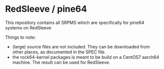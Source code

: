 # RedSleeve / pine64

This repository contains all SRPMS which are specifically for pine64 systems on RedSleeve

Things to note:
- (large) source files are not included. They can be downloaded from other places, as documented in the SPEC file.
- the rock64-kernel packages is meant to be build on a CentOS7 aarch64 machine. The result can be used for RedSleeve.

